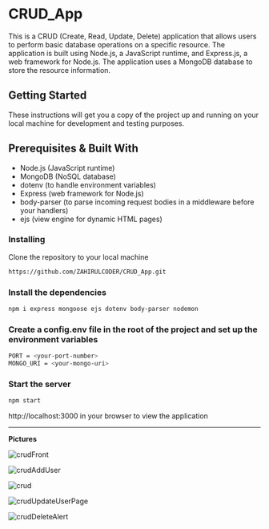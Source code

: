 # CRUD_App
This is a CRUD (Create, Read, Update, Delete) application that allows users to perform basic database operations on a specific resource. The application is built using Node.js, a JavaScript runtime, and Express.js, a web framework for Node.js. The application uses a MongoDB database to store the resource information.

## Getting Started
These instructions will get you a copy of the project up and running on your local machine for development and testing purposes.

## Prerequisites & Built With
- Node.js (JavaScript runtime)
- MongoDB (NoSQL database)
- dotenv (to handle environment variables)
- Express (web framework for Node.js)
- body-parser (to parse incoming request bodies in a middleware before your handlers)
- ejs (view engine for dynamic HTML pages)

### Installing 
Clone the repository to your local machine
```bash
https://github.com/ZAHIRULCODER/CRUD_App.git
```

### Install the dependencies
```bash
npm i express mongoose ejs dotenv body-parser nodemon
```

### Create a config.env file in the root of the project and set up the environment variables
```bash
PORT = <your-port-number>
MONGO_URI = <your-mongo-uri>
```

### Start the server
```bash
npm start
```
http://localhost:3000 in your browser to view the application

_______________________________________________________________________________________________________________________________________________________________________

**Pictures**

![crudFront](https://user-images.githubusercontent.com/123813038/215311412-206ac5da-66ac-4e3f-a4f1-7fa8cd98d9da.JPG)


![crudAddUser](https://user-images.githubusercontent.com/123813038/215311423-e511ee54-7dee-4ed1-8270-54c15e128cb3.JPG)


![crud](https://user-images.githubusercontent.com/123813038/215311428-fe03747a-cee3-4eec-b39e-10094e3bf8e8.JPG)


![crudUpdateUserPage](https://user-images.githubusercontent.com/123813038/215311435-57c7d2e0-885b-4f01-b57f-de99ea0da77c.JPG)


![crudDeleteAlert](https://user-images.githubusercontent.com/123813038/215311443-666a5bb5-3fe6-44e9-aa22-9433dd4918f4.JPG)





